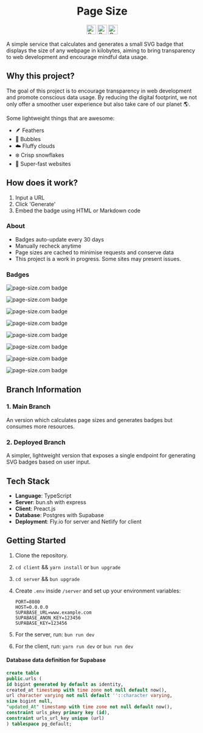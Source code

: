 <h1 align="center">Page Size</h1>
<p align="center">
<a href="https://www.page-size.com" target="_blank" rel="noopener"><img src="https://pagesize.fly.dev/api/badge/612/purple" alt="Page-size badge" style="height: 25px" /></a>
<a href="https://www.page-size.com" target="_blank" rel="noopener"><img src="https://pagesize.fly.dev/api/badge/612/blue" alt="Page-size badge" style="height: 25px" /></a>
   <a href="https://www.page-size.com" target="_blank" rel="noopener"><img src="https://pagesize.fly.dev/api/badge/612/red" alt="Page-size badge" style="height: 25px" /></a>
</p>


A simple service that calculates and generates a small SVG badge that displays the size of any webpage in kilobytes, aiming to bring transparency to web development and encourage mindful data usage.

## Why this project?

The goal of this project is to encourage transparency in web development and promote conscious data usage. By reducing the digital footprint, we not only offer a smoother user experience but also take care of our planet 🌎.

Some lightweight things that are awesome:
- 🪶 Feathers
- 💭 Bubbles
- ☁️ Fluffy clouds
- ❄️ Crisp snowflakes
- 🚀 Super-fast websites

## How does it work?

1. Input a URL
2. Click 'Generate'
3. Embed the badge using HTML or Markdown code

### About

- Badges auto-update every 30 days
- Manually recheck anytime
- Page sizes are cached to minimise requests and conserve data
- This project is a work in progress. Some sites may present issues.

### Badges

![page-size.com badge](https://pagesize.fly.dev/api/badge/612/green)

![page-size.com badge](https://pagesize.fly.dev/api/badge/612/red)

![page-size.com badge](https://pagesize.fly.dev/api/badge/612/blue)

![page-size.com badge](https://pagesize.fly.dev/api/badge/612/purple)

![page-size.com badge](https://pagesize.fly.dev/api/badge/612/orange)

![page-size.com badge](https://pagesize.fly.dev/api/badge/612/grey)

![page-size.com badge](https://pagesize.fly.dev/api/badge/612/darkgreen)

![page-size.com badge](https://pagesize.fly.dev/api/badge/612/darkblue)

## Branch Information

### 1. Main Branch

An version which calculates page sizes and generates badges but consumes more resources.

### 2. Deployed Branch

A simpler, lightweight version that exposes a single endpoint for generating SVG badges based on user input.

## Tech Stack

- **Language**: TypeScript
- **Server**: bun.sh with express
- **Client**: Preact.js
- **Database**: Postgres with Supabase
- **Deployment**: Fly.io for server and Netlify for client

## Getting Started


1. Clone the repository.
2. `cd client` && `yarn install` or `bun upgrade`
3. `cd server` && `bun upgrade`
3. Create `.env` inside `/server` and set up your environment variables:

   ```
   PORT=8080
   HOST=0.0.0.0
   SUPABASE_URL=www.example.com
   SUPABASE_ANON_KEY=123456
   SUPABASE_KEY=123456
   ```
4. For the server, run: `bun run dev`
5. For the client, run: `yarn run dev` or `bun run dev`

#### Database data definition for Supabase
```sql
create table
public.urls (
id bigint generated by default as identity,
created_at timestamp with time zone not null default now(),
url character varying not null default ''::character varying,
size bigint null,
"updated_At" timestamp with time zone not null default now(),
constraint urls_pkey primary key (id),
constraint urls_url_key unique (url)
) tablespace pg_default;
```
